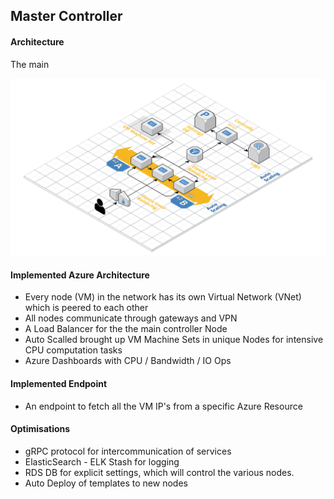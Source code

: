 ## Master Controller

#### Architecture

The main 

![Main Architecture](./doc/arch.png)

#### Implemented Azure Architecture
- Every node (VM) in the network has its own Virtual Network (VNet) which is peered to each other
- All nodes communicate through gateways and VPN
- A Load Balancer for the the main controller Node
- Auto Scalled brought up VM Machine Sets in unique Nodes for intensive CPU computation tasks
- Azure Dashboards with CPU / Bandwidth / IO Ops

#### Implemented Endpoint
- An endpoint to fetch all the VM IP's from a specific Azure Resource

#### Optimisations
- gRPC protocol for intercommunication of services
- ElasticSearch - ELK Stash for logging
- RDS DB for explicit settings, which will control the various nodes.
- Auto Deploy of templates to new nodes